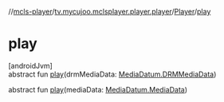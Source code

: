 //[mcls-player](../../../index.md)/[tv.mycujoo.mclsplayer.player.player](../index.md)/[Player](index.md)/[play](play.md)

# play

[androidJvm]\
abstract fun [play](play.md)(drmMediaData: [MediaDatum.DRMMediaData](../../tv.mycujoo.mclsplayer.player.model/-media-datum/-d-r-m-media-data/index.md))

abstract fun [play](play.md)(mediaData: [MediaDatum.MediaData](../../tv.mycujoo.mclsplayer.player.model/-media-datum/-media-data/index.md))
